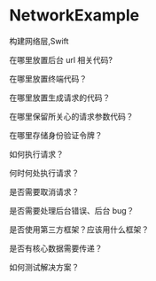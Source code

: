 # NetworkExample
构建网络层,Swift

在哪里放置后台 url 相关代码?

在哪里放置终端代码？

在哪里放置生成请求的代码？

在哪里保留所关心的请求参数代码？

在哪里存储身份验证令牌？

如何执行请求？

何时何处执行请求？

是否需要取消请求？

是否需要处理后台错误、后台 bug？

是否使用第三方框架？应该用什么框架？

是否有核心数据需要传递？

如何测试解决方案？

